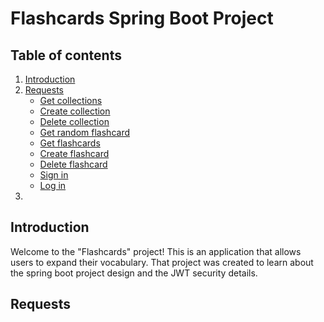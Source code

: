 # Flashcards Spring Boot Project

## Table of contents
1. [Introduction](#introduction)
2. [Requests](#requests)
    - [Get collections](#get_collections_req)
    - [Create collection](#create_collection_req)
    - [Delete collection](#delete_collection_req)
    - [Get random flashcard](#get_random_flashcard_req)
    - [Get flashcards](#get_flashcards_req)
    - [Create flashcard](#create_flashcard_req) 
    - [Delete flashcard](#delete_flashcard_req)
    - [Sign in](#sign_in_req)
    - [Log in](#log_in_req)
3. [](#)

## Introduction <a name="introduction"></a>
Welcome to the "Flashcards" project! This is an application that allows
users to expand their vocabulary. That project was created to learn
about the spring boot project design and the JWT security details.

## Requests <a name="requests"></a>
